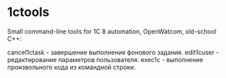 # 1ctools
Small command-line tools for 1C 8 automation, OpenWatcom, old-school C++:

cancel1ctask - завершение выполнения фонового задания.
edit1cuser - редактирование параметров пользователя.
exec1c - выполнение произвольного кода из командной строки.